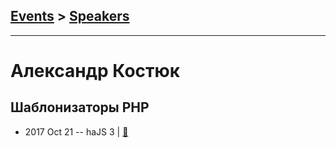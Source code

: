 ## [Events](../README.md) > [Speakers](../speakers.md)
---

# Александр Костюк

## Шаблонизаторы PHP
- 2017 Oct 21 -- haJS 3  | [:notebook:](https://hajs.ru/pres/2017-10-21/templates_engines.pdf)  
